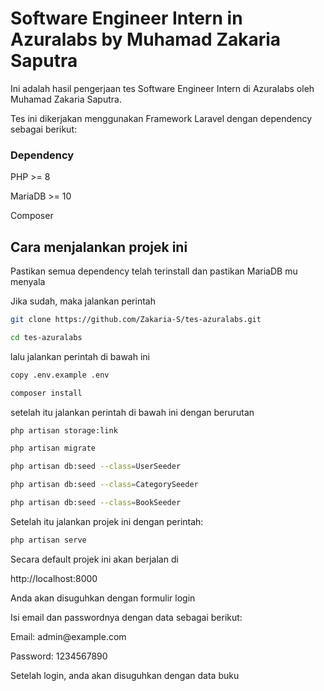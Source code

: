 # Software Engineer Intern in Azuralabs by Muhamad Zakaria Saputra 
<p>Ini adalah hasil pengerjaan tes Software Engineer Intern di Azuralabs oleh Muhamad Zakaria Saputra.</p>
<p>Tes ini dikerjakan menggunakan Framework Laravel dengan dependency sebagai berikut:</p>

### Dependency
<p></p>PHP >= 8</p>
<p>MariaDB >= 10</p>
<p>Composer</p>

## Cara menjalankan projek ini
<p>Pastikan semua dependency telah terinstall dan pastikan MariaDB mu menyala</p>
<p>Jika sudah, maka jalankan perintah</p>

```bash
git clone https://github.com/Zakaria-S/tes-azuralabs.git
```
```bash
cd tes-azuralabs
```
lalu jalankan perintah di bawah ini<br>

```bash
copy .env.example .env
```

```bash
composer install
```
<p>setelah itu jalankan perintah di bawah ini dengan berurutan</p>

```bash
php artisan storage:link
```

```bash
php artisan migrate
```
```bash
php artisan db:seed --class=UserSeeder
```
```bash
php artisan db:seed --class=CategorySeeder
```
```bash
php artisan db:seed --class=BookSeeder
```
Setelah itu jalankan projek ini dengan perintah:

```bash
php artisan serve
```
<p>Secara default projek ini akan berjalan di</p>
<p>http://localhost:8000</p>
<p>Anda akan disuguhkan dengan formulir login</p>
<p>Isi email dan passwordnya dengan data sebagai berikut:</p>
<p>Email: admin@example.com</p>
<p>Password: 1234567890</p>

<p>Setelah login, anda akan disuguhkan dengan data buku</p>

